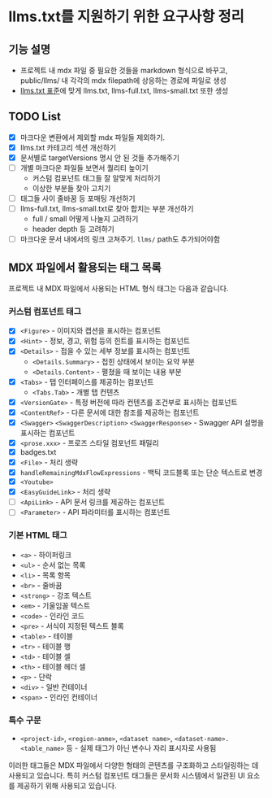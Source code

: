 # llms.txt를 지원하기 위한 요구사항 정리

## 기능 설명

- 프로젝트 내 mdx 파일 중 필요한 것들을 markdown 형식으로 바꾸고, public/llms/ 내 각각의 mdx filepath에 상응하는 경로에 파일로 생성
- [llms.txt 표준](https://llmstxt.org/)에 맞게 llms.txt, llms-full.txt, llms-small.txt 또한 생성

## TODO List

- [x] 마크다운 변환에서 제외할 mdx 파일들 제외하기.
- [x] llms.txt 카테고리 섹션 개선하기
- [x] 문서별로 targetVersions 명시 안 된 것들 추가해주기
- [ ] 개별 마크다운 파일들 보면서 퀄리티 높이기
  - 커스텀 컴포넌트 태그들 잘 알맞게 처리하기
  - 이상한 부분들 찾아 고치기
- [ ] 태그들 사이 줄바꿈 등 포매팅 개선하기
- [ ] llms-full.txt, llms-small.txt로 찾아 합치는 부분 개선하기
  - full / small 어떻게 나눌지 고려하기
  - header depth 등 고려하기
- [ ] 마크다운 문서 내에서의 링크 고쳐주기. `llms/` path도 추가되어야함

## MDX 파일에서 활용되는 태그 목록

프로젝트 내 MDX 파일에서 사용되는 HTML 형식 태그는 다음과 같습니다.

### 커스텀 컴포넌트 태그

- [x] `<Figure>` - 이미지와 캡션을 표시하는 컴포넌트
- [x] `<Hint>` - 정보, 경고, 위험 등의 힌트를 표시하는 컴포넌트
- [x] `<Details>` - 접을 수 있는 세부 정보를 표시하는 컴포넌트
  - `<Details.Summary>` - 접힌 상태에서 보이는 요약 부분
  - `<Details.Content>` - 펼쳤을 때 보이는 내용 부분
- [x] `<Tabs>` - 탭 인터페이스를 제공하는 컴포넌트
  - `<Tabs.Tab>` - 개별 탭 컨텐츠
- [x] `<VersionGate>` - 특정 버전에 따라 컨텐츠를 조건부로 표시하는 컴포넌트
- [x] `<ContentRef>` - 다른 문서에 대한 참조를 제공하는 컴포넌트
- [x] `<Swagger>` `<SwaggerDescription>` `<SwaggerResponse>` - Swagger API 설명을 표시하는 컴포넌트
- [x] `<prose.xxx>` - 프로즈 스타일 컴포넌트 패밀리
- [x] badges.txt
- [x] `<File>` - 처리 생략
- [x] `handleRemainingMdxFlowExpressions` - 백틱 코드블록 또는 단순 텍스트로 변경
- [x] `<Youtube>`
- [x] `<EasyGuideLink>` - 처리 생략
- [ ] `<ApiLink>` - API 문서 링크를 제공하는 컴포넌트
- [ ] `<Parameter>` - API 파라미터를 표시하는 컴포넌트

### 기본 HTML 태그

- `<a>` - 하이퍼링크
- `<ul>` - 순서 없는 목록
- `<li>` - 목록 항목
- `<br>` - 줄바꿈
- `<strong>` - 강조 텍스트
- `<em>` - 기울임꼴 텍스트
- `<code>` - 인라인 코드
- `<pre>` - 서식이 지정된 텍스트 블록
- `<table>` - 테이블
- `<tr>` - 테이블 행
- `<td>` - 테이블 셀
- `<th>` - 테이블 헤더 셀
- `<p>` - 단락
- `<div>` - 일반 컨테이너
- `<span>` - 인라인 컨테이너

### 특수 구문

- `<project-id>`, `<region-anme>`, `<dataset name>`, `<dataset-name>.<table_name>` 등 - 실제 태그가 아닌 변수나 자리 표시자로 사용됨

이러한 태그들은 MDX 파일에서 다양한 형태의 콘텐츠를 구조화하고 스타일링하는 데 사용되고 있습니다. 특히 커스텀 컴포넌트 태그들은 문서화 시스템에서 일관된 UI 요소를 제공하기 위해 사용되고 있습니다.
